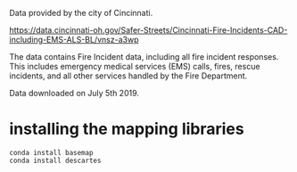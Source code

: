 Data provided by the city of Cincinnati.

https://data.cincinnati-oh.gov/Safer-Streets/Cincinnati-Fire-Incidents-CAD-including-EMS-ALS-BL/vnsz-a3wp

The data contains Fire Incident data, including all fire incident responses. This includes emergency medical services (EMS) calls, fires, rescue incidents, and all other services handled by the Fire Department.

Data downloaded on July 5th 2019.

# installing the mapping libraries



    conda install basemap
    conda install descartes

